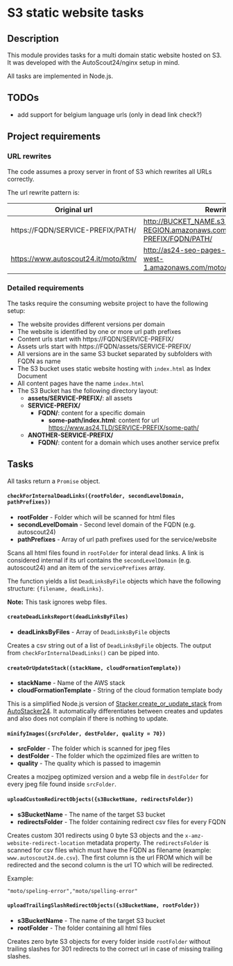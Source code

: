 # S3 static website tasks

## Description

This module provides tasks for a multi domain static website hosted on S3. It was developed with the AutoScout24/nginx setup in mind.

All tasks are implemented in Node.js.

## TODOs

- add support for belgium language urls (only in dead link check?)

## Project requirements

### URL rewrites

The code assumes a proxy server in front of S3 which rewrites all URLs correctly.

The url rewrite pattern is:

| Original url | Rewritten url |
| --- | --- |
| https://FQDN/SERVICE-PREFIX/PATH/ | http://BUCKET_NAME.s3-website-REGION.amazonaws.com/SERVICE-PREFIX/FQDN/PATH/ |
| https://www.autoscout24.it/moto/ktm/ | http://as24-seo-pages-moto.s3-website-eu-west-1.amazonaws.com/moto/www.autoscout24.it/ktm/ |


### Detailed requirements

The tasks require the consuming website project to have the following setup:

* The website provides different versions per domain
* The website is identified by one or more url path prefixes
* Content urls start with https://FQDN/SERVICE-PREFIX/
* Assets urls start with https://FQDN/assets/SERVICE-PREFIX/
* All versions are in the same S3 bucket separated by subfolders with FQDN as name
* The S3 bucket uses static website hosting with `index.html` as Index Document
* All content pages have the name `index.html`
* The S3 Bucket has the following directory layout:
  * **assets/SERVICE-PREFIX/**: all assets
  * **SERVICE-PREFIX/**
    * **FQDN/**: content for a specific domain
      * **some-path/index.html**: content for url https://www.as24.TLD/SERVICE-PREFIX/some-path/
  * **ANOTHER-SERVICE-PREFIX/**
    * **FQDN/**: content for a domain which uses another service prefix

## Tasks

All tasks return a `Promise` object.

#### `checkForInternalDeadLinks({rootFolder, secondLevelDomain, pathPrefixes})`

* **rootFolder** - Folder which will be scanned for html files
* **secondLevelDomain** - Second level domain of the FQDN (e.g. autoscout24)
* **pathPrefixes** - Array of url path prefixes used for the service/website

Scans all html files found in `rootFolder` for interal dead links.
A link is considered internal if its url contains the `secondLevelDomain` (e.g. autoscout24) and an item of the `servicePrefixes` array.

The function yields a list `DeadLinksByFile` objects which have the following structure: `{filename, deadLinks}`.

**Note:** This task ignores webp files.

#### `createDeadLinksReport(deadLinksByFiles)`

* **deadLinksByFiles** - Array of `DeadLinksByFile` objects

Creates a csv string out of a list of `DeadLinksByFile` objects. The output from `checkForInternalDeadLinks()` can be piped into.

#### `createOrUpdateStack({stackName, cloudFormationTemplate})`

* **stackName** - Name of the AWS stack
* **cloudFormationTemplate** - String of the cloud formation template body

This is a simplified Node.js version of [Stacker.create_or_update_stack](https://github.com/Scout24/autostacker24#create-or-update) from [AutoStacker24](https://github.com/Scout24/autostacker24). It automatically differentiates between creates and updates and also does not complain if there is nothing to update.

#### `minifyImages({srcFolder, destFolder, quality = 70})`

* **srcFolder** - The folder which is scanned for jpeg files
* **destFolder** - The folder which the opzimized files are written to
* **quality** - The quality which is passed to imagemin

Creates a mozjpeg optimized version and a webp file in `destFolder` for every jpeg file found inside `srcFolder`.

#### `uploadCustomRedirectObjects({s3BucketName, redirectsFolder})`

* **s3BucketName** - The name of the target S3 bucket
* **redirectsFolder** - The folder containing redirect csv files for every FQDN

Creates custom 301 redirects using 0 byte S3 objects and the `x-amz-website-redirect-location` metadata property.
The `redirectsFolder` is scanned for csv files which must have the FQDN as filename (example: `www.autoscout24.de.csv`).
The first column is the url FROM which will be redirected and the second column is the url TO which will be redirected.

Example:

`"moto/speling-error","moto/spelling-error"`

#### `uploadTrailingSlashRedirectObjects({s3BucketName, rootFolder})`

* **s3BucketName** - The name of the target S3 bucket
* **rootFolder** - The folder containing all html files

Creates zero byte S3 objects for every folder inside `rootFolder` without trailing slashes for 301 redirects to the correct url in case of missing trailing slashes.
